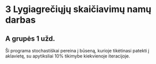 # 3 Lygiagrečiųjų skaičiavimų namų darbas
## A grupės 1 užd.

Ši programa stochastiškai pereina į būseną, kurioje tikėtinasi patekti į aklavietę, su apytiksliai 10% tikimybe kiekvienoje iteracijoje. 